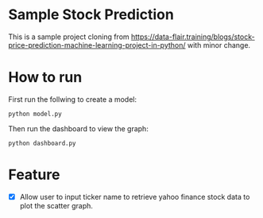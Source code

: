 # Sample Stock Prediction
This is a sample project cloning from https://data-flair.training/blogs/stock-price-prediction-machine-learning-project-in-python/ with minor change.

# How to run
First run the follwing to create a model:

`python model.py`

Then run the dashboard to view the graph:

`python dashboard.py`
# Feature

- [x] Allow user to input ticker name to retrieve yahoo finance stock data to plot the scatter graph.
